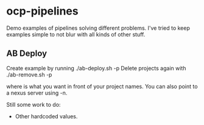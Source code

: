 # ocp-pipelines

Demo examples of pipelines solving different problems. I've tried to keep examples simple to not blur with all kinds of other stuff.

## AB Deploy
Create example by running ./ab-deploy.sh -p <prefix>
Delete projects again with ./ab-remove.sh -p <prefix>

where *<prefix>* is what you want in front of your project names. You can also point to a nexus server using -n.

Still some work to do:
* Other hardcoded values.

